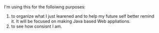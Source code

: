I'm using this for the folloiwng purposes:
  1. to organize what I just learened and to help my future self better remind it. It will be focused on making Java based Web appliations.
  2. to see how consisnt I am.

<!--2025/Jan/09: Spring MVC - thymeleaf grammar & MessageSource
2025/Jan/10: Spring MVC - Error Code and Message - BindingFailure
2025/Jan/11: Spring MVC - Bean Validation
2025/Jan/12: Spring MVC - Servlet Filter
2025/Jan/13: Spring MVC - Servlet
2025/Jan/14: Spring MVC - Error Page in HTML & for API
2025/Jan/15: Spring MVC - ExceptionHandler & ControllerAdvice
2025/Jan/16: Spring MVC - Uploading files
2025/Jan/17: Spring - OOP & SOLID principles
2025/Jan/18: Spring - Spring Bean, @ComponentScan, @Autowired
2025/Jan/19: Spring - Constructor/Setter/Field Injetion, @Qualifier, @Primary
2025/Jan/20: Spring - Bean Scope: request
2025/Jan/21: JPA - why JPA
2025/Jan/22: JPA - Persistence Context
2025/Jan/23: JPA - Persistence Context:Flush matches persistence context and DB.
2025/Jan/24: JPA - Mapping
2025/Jan/25: JPA - Mapping: Sequence
2025/jan/26: JPA - examples
2025/Jan/27: JPA - OnetoMany ManytoMany ManytoMany
2025/Jan/28: JPA - FetchType.LAZY
2025/Jan/29: JPA - JPQL
2025/Jan/30: JPA - FetchJoin
2025/Jan/31: JPA - bulk query and batchsize
2025/Feb/1: Spring MVC - ResponseBody, RestController(Controller + ResonseBody), PathVariable
2025/Feb/2 : JPA - Entities are identified by their @Id in persistence context. Therefore, same instance will be returned in Persistence Context(isEqualto-test will be passed).
2025/Feb/3 : JPA - Bidirectional Relationship
2025/Feb/4 : JPA - Practice: Reository - @Repository @RequiredArgsConstructor
                             Entity - @Entity @Getter for class. @Id/@eneratedValue/@ManyToOne,@JoinColumn(name= "item_id") for an attribute (private Item item, for example).
2025/Feb/5 : JPA - @Valid & BindingResult
2025/Feb/6 : JPA - Merge (Don't use it. Use 'Dirty Chekcing', instead)
2025/Feb/7 : JPA - When updating data of an Entity, make and use DTO as a parameter for an updating method. Don't use/expose Entity in the updating method.
2025/Feb/8 : SpringBoot - Project: Golden Kimchi started
2025/Feb/14 : Python : Data Structure - List(Array), Stack, Que, LinkedList
2025/Feb/15 : Python : Data Structure - HashMap, Binary Tree, Heap
2025/Feb/16 : Python : Data Structure - Binary Search Tree
2025/Feb/17 : Python : AVL Tree, Black and Red Tree
2025/Feb/19 : Golden Kimchi - Built connection to Binance API (for automatic trading, and price info) & X API (for # of being mentioned data for some keywords in trading) .
2025/Feb/20 : Golden Kimchi - Refactored
2025/Feb/23 : Golden Kimchi - Working on Google Login: I'm redirected to google-log-in page even when I select my google-account.
2025/Feb/25 : Golden Kimchi - added favorite coin list
2025/Feb/28 : Golden Kimchi - Decided to use google trend instead of mentions in X
2026/Mar/1  : Golden Kimchi - Still working on contrarian indicator (google trend) work.
2026/Mar/2~6 : Golden Kimchi - Still..
2026/Mar/7 : Golden Kimchi - decided to use html provided by google trend
2026/Mar/8~9 : C.S Study - Network
2026/Mar/11 : C.S Study - Network
2026/Mar/12 : Golden Kimchi - Put google-trend (automatically updating) in the middle of the page called 'Market Indicator'
2026/Mar/13~15 Applied for a job position and reviewed my project Golden Kimchi
2026/Mar/19 : C.S Study - O.S.
2026/Apr/1 : Golden Kimchi - Tried to put NUPL data using Free Bitcoin API, but couldn't find the endpoint for NUPL data.

-->

<!---
Ggomduri/Ggomduri is a ✨ special ✨ repository because its `README.md` (this file) appears on your GitHub profile.
You can click the Preview link to take a look at your changes.
--->
